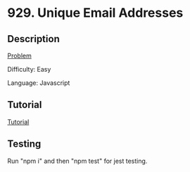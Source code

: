 # 929. Unique Email Addresses

## Description

[Problem](https://leetcode.com/problems/unique-email-addresses/)

Difficulty: Easy

Language: Javascript

## Tutorial

[Tutorial](https://youtu.be/ln6t-d_BxYk)

## Testing

Run "npm i" and then "npm test" for jest testing.
